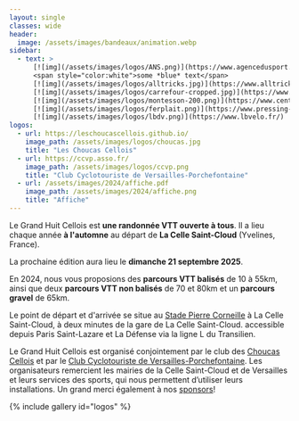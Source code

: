 ```yaml
---
layout: single
classes: wide
header:
  image: /assets/images/bandeaux/animation.webp
sidebar:
  - text: >
      [![img](/assets/images/logos/ANS.png)](https://www.agencedusport.fr/)
      <span style="color:white">some *blue* text</span>
      [![img](/assets/images/logos/alltricks.jpg)](https://www.alltricks.fr/)
      [![img](/assets/images/logos/carrefour-cropped.jpg)](https://www.carrefour.fr/)
      [![img](/assets/images/logos/montesson-200.png)](https://www.centre-commercial.fr/carrefour-montesson/boutiques/)
      [![img](/assets/images/logos/ferplait.png)](https://www.pressing-fer-plait-yvelines.fr/)
      [![img](/assets/images/logos/lbdv.png)](https://www.lbvelo.fr/)
logos:
  - url: https://leschoucascellois.github.io/
    image_path: /assets/images/logos/choucas.jpg
    title: "Les Choucas Cellois"
  - url: https://ccvp.asso.fr/
    image_path: /assets/images/logos/ccvp.png
    title: "Club Cyclotouriste de Versailles-Porchefontaine"
  - url: /assets/images/2024/affiche.pdf
    image_path: /assets/images/2024/affiche.png
    title: "Affiche"
---
```


Le Grand Huit Cellois est **une randonnée VTT ouverte à tous**. Il a lieu
chaque année **à l'automne** au départ de **La Celle Saint-Cloud**
(Yvelines, France).

La prochaine édition aura lieu le
**dimanche 21 septembre 2025**.

En 2024,
nous vous proposions des **parcours VTT balisés** de 10 à 55km,
ainsi que deux **parcours VTT non balisés** de 70 et 80km
et un **parcours gravel** de 65km.

Le point de départ et d'arrivée se situe au [Stade Pierre Corneille](/situation/)
à La Celle Saint-Cloud,
à deux minutes de la gare de La Celle Saint-Cloud.
accessible depuis Paris Saint-Lazare et La Défense via la ligne L du Transilien.

Le Grand Huit Cellois est organisé conjointement par
le club des [Choucas Cellois](https://leschoucascellois.github.io/)
et par
le [Club Cyclotouriste de Versailles-Porchefontaine](https://ccvp.asso.fr/).
Les organisateurs remercient les mairies de la Celle Saint-Cloud et de
Versailles et leurs services des sports, qui nous permettent d’utiliser leurs
installations.
Un grand merci également à nos [sponsors](/sponsors/)!

<!--
**Merci aux 404 participants** de l'édition 2023!
Voici les [photos publiées par le CCVP](https://photos.app.goo.gl/3NhihN96Jpse2o2w5),
et les [photos d'Amadou Diouf](https://mega.nz/folder/wAAWAYwC#mKsYRJcdiUEE3oPwBykA-A).
-->

<!--
Maintenant que vous savez tout, il vous reste à
[vous inscrire en ligne](/inscriptions/)!
-->

{% include gallery id="logos" %}
